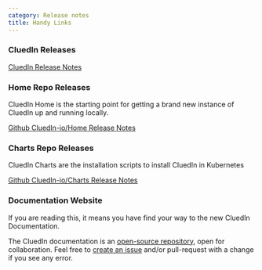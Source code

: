 ```yaml
---
category: Release notes
title: Handy Links
---
```


### CluedIn Releases

[CluedIn Release Notes](https://cluedin-io.github.io/Releases/)

### Home Repo Releases

CluedIn Home is the starting point for getting a brand new instance of CluedIn up and running locally.

[Github CluedIn-io/Home Release Notes](https://github.com/CluedIn-io/Home/releases)

### Charts Repo Releases

CluedIn Charts are the installation scripts to install CluedIn in Kubernetes

[Github CluedIn-io/Charts Release Notes](https://github.com/CluedIn-io/Charts/releases)

### Documentation Website

If you are reading this, it means you have find your way to the new CluedIn Documentation.

The CluedIn documentation is an [open-source repository](https://github.com/CluedIn-io/CluedIn.Documentation), open for collaboration. Feel free to [create an issue](https://github.com/CluedIn-io/CluedIn.Documentation/issues) and/or pull-request with a change if you see any error.
